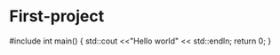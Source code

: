# First-project
#include <iostream> 
  int main()
  {
  std::cout <<"Hello world" << std::endln;
  return 0;
  }
